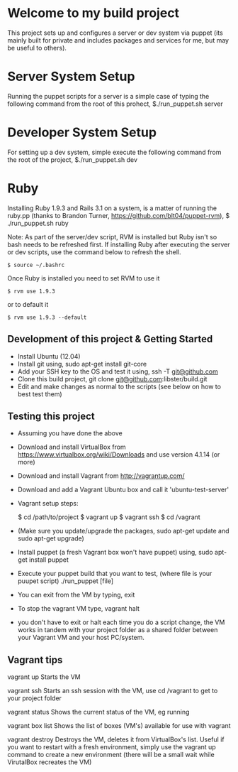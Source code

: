 Welcome to my build project
===============================

This project sets up and configures a server or dev system via puppet (its mainly built for private and includes packages and services for me, but may be useful to others).

# Server System Setup
Running the puppet scripts for a server is a simple case of typing the following command from the root of this prohect, $./run_puppet.sh server 

# Developer System Setup
For setting up a dev system, simple execute the following command from the root of the project, $./run_puppet.sh dev

# Ruby
Installing Ruby 1.9.3 and Rails 3.1 on a system, is a matter of running the ruby.pp (thanks to Brandon Turner, https://github.com/blt04/puppet-rvm), $ ./run_puppet.sh ruby

Note: As part of the server/dev script, RVM is installed but Ruby isn't so bash needs to be refreshed first. If installing Ruby after executing the server or dev scripts, use the command below to refresh the shell.

    $ source ~/.bashrc

Once Ruby is installed you need to set RVM to use it

    $ rvm use 1.9.3

or to default it

    $ rvm use 1.9.3 --default


## Development of this project & Getting Started
 * Install Ubuntu (12.04)
 * Install git using, sudo apt-get install git-core
 * Add your SSH key to the OS and test it using, ssh -T git@github.com
 * Clone this build project, git clone git@github.com:libster/build.git
 * Edit and make changes as normal to the scripts (see below on how to best test them)

## Testing this project
 * Assuming you have done the above
 * Download and install VirtualBox from https://www.virtualbox.org/wiki/Downloads and use version 4.1.14 (or more)
 * Download and install Vagrant from http://vagrantup.com/
 * Download and add a Vagrant Ubuntu box and call it 'ubuntu-test-server'
 * Vagrant setup steps:

    $ cd /path/to/project
    $ vagrant up
    $ vagrant ssh
    $ cd /vagrant

 * (Make sure you update/upgrade the packages, sudo apt-get update and sudo apt-get upgrade)
 * Install puppet (a fresh Vagrant box won't have puppet) using, sudo apt-get install puppet
 * Execute your puppet build that you want to test, (where file is your puupet script) ./run_puppet [file]
 * You can exit from the VM by typing, exit
 * To stop the vagrant VM type, vagrant halt

* you don't have to exit or halt each time you do a script change, the VM works in tandem with your project folder as a shared folder between your Vagrant VM and your host PC/system.

## Vagrant tips
vagrant up
  Starts the VM

vagrant ssh
  Starts an ssh session with the VM, use cd /vagrant to get to your project folder

vagrant status
  Shows the current status of the VM, eg running
 
vagrant box list
  Shows the list of boxes (VM's) available for use with vagrant
 
vagrant destroy
  Destroys the VM, deletes it from VirtualBox's list. Useful if you want to restart with a fresh environment, simply use the vagrant up command to create a new environment (there will be a small wait while VirutalBox recreates the VM)

